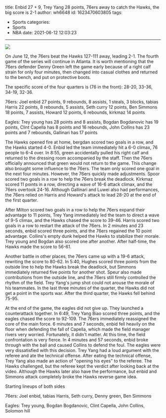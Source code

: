 title: Enbid 27 + 9, Trey Yang 28 points, 76ers away to catch the Hawks, the big score is 2-1
author: wh6648
id: 1623470603805
tags: 
- Sports
categories: 
- Sports
- NBA
date: 2021-06-12 12:03:23
---
![](https://p2.itc.cn/q_70/images01/20210612/ac7b3ef617094e7d9da60a0fb08a7ca8.jpeg)


On June 12, the 76ers beat the Hawks 127-111 away, leading 2-1. The fourth game of the series will continue in Atlanta. It is worth mentioning that the 76ers defender Denny Green left the game early because of a right calf strain for only four minutes, then changed into casual clothes and returned to the bench, and put on protective boots.

The specific score of the four quarters is (76 in the front): 28-20, 33-36, 34-19, 32-36.

76ers: Joel enbid 27 points, 9 rebounds, 8 assists, 1 steals, 3 blocks, tabias Harris 22 points, 8 rebounds, 5 assists, Seth curry 12 points, Ben Simmons 18 points, 7 assists, Howard 12 points, 6 rebounds, kirkmaz 14 points

Eagles: Trey young has 28 points and 8 assists, Bogdan Bogdanovic has 19 points, Clint Capella has 8 points and 16 rebounds, John Collins has 23 points and 7 rebounds, Gallinari has 17 points

The Hawks opened fire at home, bergdan scored two goals in a row, and the Hawks started 4-0. Enbid led the team immediately hit a 6-0 climax, 76 people to 6-4 over. In 8:55, green accidentally pulled his right calf and returned to the dressing room accompanied by the staff. Then the 76ers officially announced that green would not return to the game. This change also brought some influence to the 76ers. The team only scored one goal in the next four minutes. However, the 76ers quickly made adjustments. Spoor scored two goals in a row to help the 76ers break the deadlock. Kirkmaz scored 11 points in a row, directing a wave of 16-6 attack climax, and the 76ers overtook 24-16. Although Gallinari and Luwei also had performances, the 76ers relied on Harris and Howard's attack to lead 28-20 at the end of the first quarter.

After Milton scored two goals in a row to help the 76ers expand their advantage to 11 points, Trey Yang immediately led the team to direct a wave of 9-5 climax, and the Hawks chased the score to 39-46. Harris scored two goals in a row to restart the attack of the 76ers. In 2 minutes and 23 seconds, enbid scored three points, and the 76ers regained the 10 point advantage. Collins's empty dunk helped the Hawks to stabilize their morale. Trey young and Bogdan also scored one after another. After half-time, the Hawks made the score to 56-61.

Another battle in other places, the 76ers came up with a 19-6 attack, rewriting the score to 80-62. In 5:40, Hughes scored three points from the outside line to help the Hawks break the deadlock, but Simmons immediately returned five points for another shot. Speur also made contributions from the outside line, and the 76ers still firmly controlled the rhythm of the field. Trey Yang's jump shot could not arouse the morale of his teammates. In the last three minutes of the quarter, the Hawks did not get a point in the sports war. After the third quarter, the Hawks fell behind 75-95.

At the end of the game, the eagles did not give up. They launched a counterattack together. In 6:49, Trey Yang Biao scored three points, and the eagles chased the score to 92-109. The 76ers immediately reassigned the core of the main force. 6 minutes and 7 seconds, enbid fell heavily on the floor when defending the fall of Capella, which made the field manager rivers very worried. Fortunately, it didn't matter. At this time, the field confrontation is very fierce. In 4 minutes and 57 seconds, enbid broke through with the ball and caused Collins to defend the foul. The eagles were very dissatisfied with this decision. Trey Yang had a loud argument with the referee and ate the technical offense. After eating the technical offense, Trey Yang also made an action of "opening his eyes" to the referee. The Hawks challenged, but the referee kept the verdict after looking back at the video. Although the Hawks later also have the performance, but enbid and Simmons attack completely broke the Hawks reverse game idea.

Starting lineups of both sides

76ers: Joel enbid, tabias Harris, Seth curry, Denny green, Ben Simmons

Eagles: Trey young, Bogdan Bogdanovic, Clint Capella, John Collins, Solomon hill

